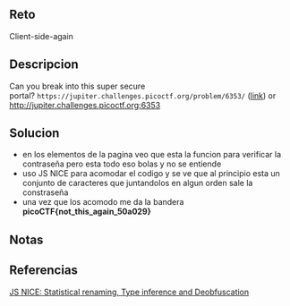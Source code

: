 
## Reto
Client-side-again

## Descripcion
Can you break into this super secure portal? `https://jupiter.challenges.picoctf.org/problem/6353/` ([link](https://jupiter.challenges.picoctf.org/problem/6353/)) or http://jupiter.challenges.picoctf.org:6353

## Solucion
- en los elementos de la pagina veo que esta la funcion para verificar la contraseña pero esta todo eso bolas y no se entiende
- uso JS NICE para acomodar el codigo y se ve que al principio esta un conjunto de caracteres que juntandolos en algun orden sale la constraseña
- una vez que los acomodo me da la bandera **picoCTF{not_this_again_50a029}**

## Notas


## Referencias
[JS NICE: Statistical renaming, Type inference and Deobfuscation](http://jsnice.org/)
